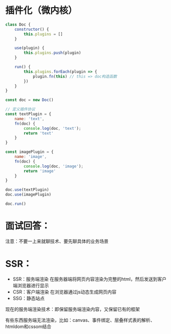 # 插件化（微内核）

```js
class Doc {
    constructor() {
        this.plugins = []
    }

    use(plugin) {
        this.plugins.push(plugin)
    }

    run() {
        this.plugins.forEach(plugin => {
            plugin.fn(this) // this => doc构造函数
        })
    }
}

const doc = new Doc()

// 定义插件协议
const textPlugin = {
    name: 'text',
    fn(doc) {
        console.log(doc, 'text');
        return 'text'
    }
}

const imagePlugin = {
    name: 'image',
    fn(doc) {
        console.log(doc, 'image');
        return 'image'
    }
}

doc.use(textPlugin)
doc.use(imagePlugin)

doc.run()
```

# 面试回答：

注意：不要一上来就聊技术、要先聊具体的业务场景


# SSR：

- SSR：服务端渲染 在服务器端将网页内容渲染为完整的html，然后发送到客户端浏览器进行显示
- CSR：客户端渲染 在浏览器通过js动态生成网页内容
- SSG：静态站点

现在的服务端渲染技术：即保留服务端渲染内容，又保留已有的框架


有些东西服务端无法渲染，比如：canvas、事件绑定、层叠样式表的解析、htmldom和cssom结合



